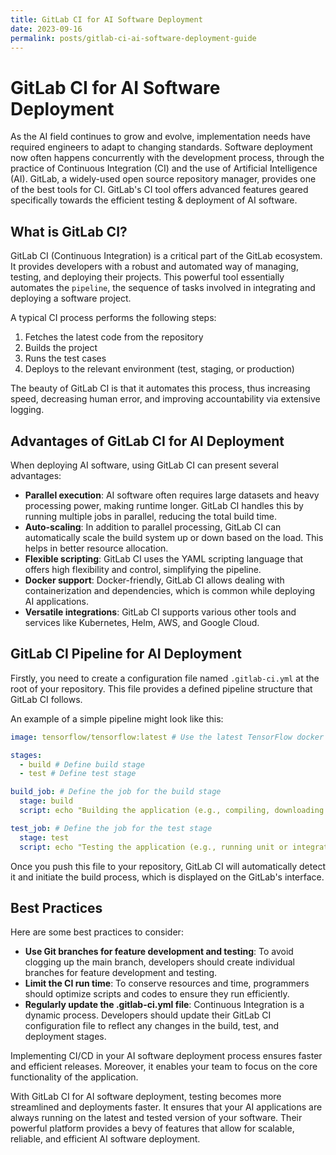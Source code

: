 ```yaml
---
title: GitLab CI for AI Software Deployment
date: 2023-09-16
permalink: posts/gitlab-ci-ai-software-deployment-guide
---
```


# GitLab CI for AI Software Deployment

As the AI field continues to grow and evolve, implementation needs have required engineers to adapt to changing standards. Software deployment now often happens concurrently with the development process, through the practice of Continuous Integration (CI) and the use of Artificial Intelligence (AI). GitLab, a widely-used open source repository manager, provides one of the best tools for CI. GitLab's CI tool offers advanced features geared specifically towards the efficient testing &amp; deployment of AI software.

## What is GitLab CI?

GitLab CI (Continuous Integration) is a critical part of the GitLab ecosystem. It provides developers with a robust and automated way of managing, testing, and deploying their projects. This powerful tool essentially automates the `pipeline`, the sequence of tasks involved in integrating and deploying a software project.

A typical CI process performs the following steps:

1. Fetches the latest code from the repository
2. Builds the project
3. Runs the test cases
4. Deploys to the relevant environment (test, staging, or production)

The beauty of GitLab CI is that it automates this process, thus increasing speed, decreasing human error, and improving accountability via extensive logging.

## Advantages of GitLab CI for AI Deployment

When deploying AI software, using GitLab CI can present several advantages:

- **Parallel execution**: AI software often requires large datasets and heavy processing power, making runtime longer. GitLab CI handles this by running multiple jobs in parallel, reducing the total build time.
- **Auto-scaling**: In addition to parallel processing, GitLab CI can automatically scale the build system up or down based on the load. This helps in better resource allocation.
- **Flexible scripting**: GitLab CI uses the YAML scripting language that offers high flexibility and control, simplifying the pipeline.
- **Docker support**: Docker-friendly, GitLab CI allows dealing with containerization and dependencies, which is common while deploying AI applications.
- **Versatile integrations**: GitLab CI supports various other tools and services like Kubernetes, Helm, AWS, and Google Cloud.

## GitLab CI Pipeline for AI Deployment

Firstly, you need to create a configuration file named `.gitlab-ci.yml` at the root of your repository. This file provides a defined pipeline structure that GitLab CI follows.

An example of a simple pipeline might look like this:

```yaml
image: tensorflow/tensorflow:latest # Use the latest TensorFlow docker image

stages:
  - build # Define build stage
  - test # Define test stage

build_job: # Define the job for the build stage
  stage: build
  script: echo "Building the application (e.g., compiling, downloading dependencies)"

test_job: # Define the job for the test stage
  stage: test
  script: echo "Testing the application (e.g., running unit or integration tests)"
```

Once you push this file to your repository, GitLab CI will automatically detect it and initiate the build process, which is displayed on the GitLab's interface.

## Best Practices

Here are some best practices to consider:

- **Use Git branches for feature development and testing**: To avoid clogging up the main branch, developers should create individual branches for feature development and testing.
- **Limit the CI run time**: To conserve resources and time, programmers should optimize scripts and codes to ensure they run efficiently.
- **Regularly update the .gitlab-ci.yml file**: Continuous Integration is a dynamic process. Developers should update their GitLab CI configuration file to reflect any changes in the build, test, and deployment stages.

Implementing CI/CD in your AI software deployment process ensures faster and efficient releases. Moreover, it enables your team to focus on the core functionality of the application.

With GitLab CI for AI software deployment, testing becomes more streamlined and deployments faster. It ensures that your AI applications are always running on the latest and tested version of your software. Their powerful platform provides a bevy of features that allow for scalable, reliable, and efficient AI software deployment.
